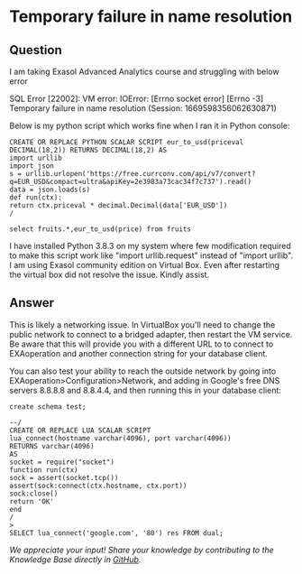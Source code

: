 # Temporary failure in name resolution

## Question
I am taking Exasol Advanced Analytics course and struggling with below error

SQL Error [22002]: VM error: IOError: [Errno socket error] [Errno -3] Temporary failure in name resolution (Session: 1669598356062630871)

Below is my python script which works fine when I ran it in Python console:
```
CREATE OR REPLACE PYTHON SCALAR SCRIPT eur_to_usd(priceval DECIMAL(18,2)) RETURNS DECIMAL(18,2) AS  
import urllib  
import json  
s = urllib.urlopen('https://free.currconv.com/api/v7/convert?q=EUR_USD&compact=ultra&apiKey=2e3983a73cac34f7c737').read()  
data = json.loads(s)  
def run(ctx):  
return ctx.priceval * decimal.Decimal(data['EUR_USD'])  
/  

select fruits.*,eur_to_usd(price) from fruits
```
I have installed Python 3.8.3 on my system where few modification required to make this script work like "import urllib.request" instead of "import urllib". I am using Exasol community edition on Virtual Box. Even after restarting the virtual box did not resolve the issue. Kindly assist.

## Answer
This is likely a networking issue.  In VirtualBox you'll need to change the public network to connect to a bridged adapter, then restart the VM service.  Be aware that this will provide you with a different URL to to connect to EXAoperation and another connection string for your database client.  

You can also test your ability to reach the outside network by going into EXAoperation>Configuration>Network, and adding in Google's free DNS servers 8.8.8.8 and 8.8.4.4, and then running this in your database client:
```
create schema test; 

--/  
CREATE OR REPLACE LUA SCALAR SCRIPT  
lua_connect(hostname varchar(4096), port varchar(4096))  
RETURNS varchar(4096)  
AS  
socket = require("socket")  
function run(ctx)  
sock = assert(socket.tcp())  
assert(sock:connect(ctx.hostname, ctx.port))  
sock:close()  
return 'OK'  
end  
/  
>
SELECT lua_connect('google.com', '80') res FROM dual;  
```

*We appreciate your input! Share your knowledge by contributing to the Knowledge Base directly in [GitHub](https://github.com/exasol/public-knowledgebase).* 